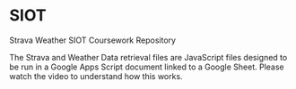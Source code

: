 # SIOT
Strava Weather SIOT Coursework Repository

The Strava and Weather Data retrieval files are JavaScript files designed to be run in a Google Apps Script document linked to a Google Sheet. Please watch the video to understand how this works. 

